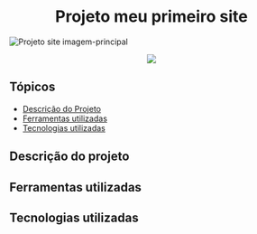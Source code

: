 <h1 align="center"> Projeto meu primeiro site </h1>

![Projeto site imagem-principal](https://github.com/wellington-web/Projeto-Site/assets/73848463/a6ee7c35-81b0-4fa7-b409-359d5efd6418)

<p align="center">
   <img src="http://img.shields.io/static/v1?label=STATUS&message=EM%20DESENVOLVIMENTO&color=RED&style=for-the-badge" #vitrinedev/>
</p>

## Tópicos

* [Descrição do Projeto](#descrição-do-projeto)
* [Ferramentas utilizadas](#ferramentas-utilizadas)
* [Tecnologias utilizadas](#tecnologias-utilizadas)

## Descrição do projeto 
## Ferramentas utilizadas
## Tecnologias utilizadas
